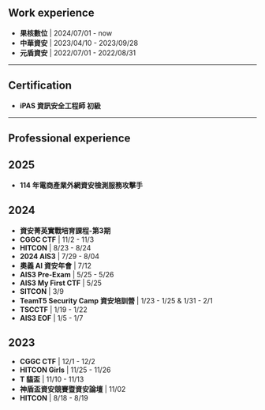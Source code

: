**Work experience**
----
- **果核數位** | 2024/07/01 - now
- **中華資安** | 2023/04/10 - 2023/09/28
- **元盾資安** | 2022/07/01 - 2022/08/31

----------------------------

**Certification**
---
- **iPAS 資訊安全工程師 初級**

----------------------------
**Professional experience**
-----
2025
----
- **114 年電商產業外網資安檢測服務攻擊手**

2024
----
- **資安菁英實戰培育課程-第3期**
- **CGGC CTF** | 11/2 - 11/3
- **HITCON** | 8/23 - 8/24 
- **2024 AIS3** | 7/29 - 8/04 
- **奧義 AI 資安年會** | 7/12
- **AIS3 Pre-Exam** | 5/25 - 5/26
- **AIS3 My First CTF** | 5/25
- **SITCON** | 3/9
- **TeamT5 Security Camp 資安培訓營** | 1/23 - 1/25 & 1/31 - 2/1
- **TSCCTF** | 1/19 - 1/22
- **AIS3 EOF** | 1/5 - 1/7

2023
---
- **CGGC CTF** | 12/1 - 12/2
- **HITCON Girls** | 11/25 - 11/26
- **T 貓盃** | 11/10 - 11/13
- **神盾盃資安競賽暨資安論壇** | 11/02
- **HITCON** | 8/18 - 8/19
